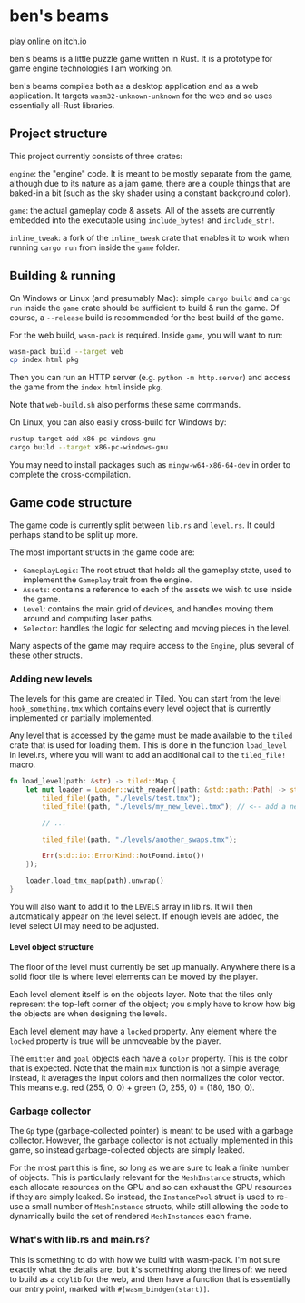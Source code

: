 # ben's beams

[play online on itch.io](https://some-games-by-bee.itch.io/bens-beams)

ben's beams is a little puzzle game written in Rust. It is a prototype for 
game engine technologies I am working on.

ben's beams compiles both as a desktop application and as a web application.
It targets `wasm32-unknown-unknown` for the web and so uses essentially all-Rust
libraries.

## Project structure

This project currently consists of three crates:

`engine`: the "engine" code. It is meant to be mostly separate from the game,
although due to its nature as a jam game, there are a couple things that are
baked-in a bit (such as the sky shader using a constant background color).

`game`: the actual gameplay code & assets. All of the assets are currently
embedded into the executable using `include_bytes!` and `include_str!`.

`inline_tweak`: a fork of the `inline_tweak` crate that enables it to work when
running `cargo run` from inside the `game` folder.

## Building & running

On Windows or Linux (and presumably Mac): simple `cargo build` and `cargo run`
inside the `game` crate should be sufficient to build & run the game. Of course,
a `--release` build is recommended for the best build of the game.

For the web build, `wasm-pack` is required. Inside `game`, you will want to
run:
```bash
wasm-pack build --target web
cp index.html pkg
```
Then you can run an HTTP server (e.g. `python -m http.server`) and access the
game from the `index.html` inside `pkg`.

Note that `web-build.sh` also performs these same commands.

On Linux, you can also easily cross-build for Windows by:
```bash
rustup target add x86-pc-windows-gnu
cargo build --target x86-pc-windows-gnu
```

You may need to install packages such as `mingw-w64-x86-64-dev` in order to 
complete the cross-compilation.

## Game code structure

The game code is currently split between `lib.rs` and `level.rs`. It could
perhaps stand to be split up more.

The most important structs in the game code are:
- `GameplayLogic`: The root struct that holds all the gameplay state, used to
  implement the `Gameplay` trait from the engine.
- `Assets`: contains a reference to each of the assets we wish to use inside
  the game. 
- `Level`: contains the main grid of devices, and handles moving them around
  and computing laser paths.
- `Selector`: handles the logic for selecting and moving pieces in the level.

Many aspects of the game may require access to the `Engine`, plus several of
these other structs.

### Adding new levels

The levels for this game are created in Tiled. You can start from the level 
`hook_something.tmx` which contains every level object that is currently
implemented or partially implemented.

Any level that is accessed by the game must be made available to the `tiled`
crate that is used for loading them. This is done in the function `load_level`
in level.rs, where you will want to add an additional call to the `tiled_file!`
macro.

```rust
fn load_level(path: &str) -> tiled::Map {
    let mut loader = Loader::with_reader(|path: &std::path::Path| -> std::io::Result<_> {
        tiled_file!(path, "./levels/test.tmx");
        tiled_file!(path, "./levels/my_new_level.tmx"); // <-- add a new line!

        // ...

        tiled_file!(path, "./levels/another_swaps.tmx");

        Err(std::io::ErrorKind::NotFound.into())
    });

    loader.load_tmx_map(path).unwrap()
}
```

You will also want to add it to the `LEVELS` array in lib.rs. It will then
automatically appear on the level select. If enough levels are added, the level
select UI may need to be adjusted.

#### Level object structure

The floor of the level must currently be set up manually. Anywhere there is a
solid floor tile is where level elements can be moved by the player.

Each level element itself is on the objects layer. Note that the tiles only
represent the top-left corner of the object; you simply have to know how big
the objects are when designing the levels.

Each level element may have a `locked` property. Any element where the `locked`
property is true will be unmoveable by the player.

The `emitter` and `goal` objects each have a `color` property. This is the color
that is expected. Note that the main `mix` function is not a simple average;
instead, it averages the input colors and then normalizes the color vector.
This means e.g. red (255, 0, 0) + green (0, 255, 0) = (180, 180, 0).

### Garbage collector

The `Gp` type (garbage-collected pointer) is meant to be used with a garbage
collector. However, the garbage collector is not actually implemented in this
game, so instead garbage-collected objects are simply leaked.

For the most part this is fine, so long as we are sure to leak a finite number
of objects. This is particularly relevant for the `MeshInstance` structs, which
each allocate resources on the GPU and so can exhaust the GPU resources if they
are simply leaked. So instead, the `InstancePool` struct is used to re-use a
small number of `MeshInstance` structs, while still allowing the code to
dynamically build the set of rendered `MeshInstance`s each frame.

### What's with lib.rs and main.rs?

This is something to do with how we build with wasm-pack. I'm not sure exactly
what the details are, but it's something along the lines of: we need to build
as a `cdylib` for the web, and then have a function that is essentially our
entry point, marked with `#[wasm_bindgen(start)]`.
